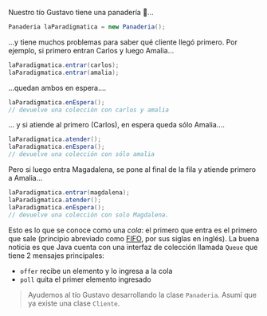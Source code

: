 Nuestro tío Gustavo tiene una panadería :bread:...

```java
Panaderia laParadigmatica = new Panaderia();
```

...y tiene muchos problemas para saber qué cliente llegó primero. Por ejemplo, si primero entran Carlos y luego Amalia...

```java
laParadigmatica.entrar(carlos);
laParadigmatica.entrar(amalia);
```

...quedan ambos en espera....

```java
laParadigmatica.enEspera();
// devuelve una colección con carlos y amalia
```

... y si atiende al primero (Carlos), en espera queda sólo Amalia....

```java
laParadigmatica.atender();
laParadigmatica.enEspera();
// devuelve una colección con sólo amalia 
```

Pero si luego entra Magadalena, se pone al final de la fila y atiende primero a Amalia...

```java
laParadigmatica.entrar(magdalena);
laParadigmatica.atender();
laParadigmatica.enEspera();
// devuelve una colección con solo Magdalena.
```

Esto es lo que se conoce como una _cola_: el primero que entra es el primero que sale (principio abreviado como [FIFO](https://es.wikipedia.org/wiki/First_in,_first_out), por sus siglas en inglés). La buena noticia es que Java cuenta con una interfaz de colección llamada `Queue` que tiene 2 mensajes principales:

* `offer` recibe un elemento y lo ingresa a la cola
* `poll` quita el primer elemento ingresado

> Ayudemos al tío Gustavo desarrollando la clase `Panaderia`. Asumí que ya existe una clase `Cliente`. 

